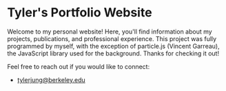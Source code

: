# Tyler's Portfolio Website

Welcome to my personal website! Here, you'll find information about my projects, publications, and professional experience. This project was fully programmed by myself, with the exception of particle.js (Vincent Garreau), the JavaScript library used for the background. Thanks for checking it out!

Feel free to reach out if you would like to connect:
- [tylerjung@berkeley.edu](mailto:tylerjung@berkeley.edu)
